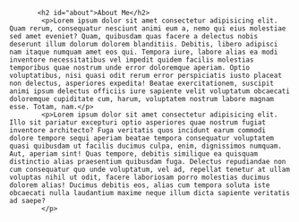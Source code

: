            <h2 id="about">About Me</h2>
            <p>Lorem ipsum dolor sit amet consectetur adipisicing elit. Quam rerum, consequatur nesciunt animi eum a, nemo qui eius molestiae sed amet eveniet? Quam, quibusdam quas facere a delectus nobis deserunt illum dolorum dolorem blanditiis. Debitis, libero adipisci nam itaque numquam amet eos qui. Tempora iure, labore alias ea modi inventore necessitatibus vel impedit quidem facilis molestias temporibus quae nostrum unde error doloremque aperiam. Optio voluptatibus, nisi quasi odit rerum error perspiciatis iusto placeat non delectus, asperiores expedita! Beatae exercitationem, suscipit animi ipsum delectus officiis iure sapiente velit voluptatum obcaecati doloremque cupiditate cum, harum, voluptatem nostrum labore magnam esse. Totam, nam.</p>
            <p>Lorem ipsum dolor sit amet consectetur adipisicing elit. Illo sit pariatur excepturi optio asperiores quae nostrum fugiat inventore architecto? Fuga veritatis quos incidunt earum commodi dolore tempore sequi aperiam beatae tempora consequatur voluptatem quasi quibusdam ut facilis ducimus culpa, enim, dignissimos numquam. Aut, aperiam sint! Quas tempore, debitis similique ea quisquam distinctio alias praesentium quibusdam fuga. Delectus repudiandae non cum consequatur quo unde voluptatum, vel ad, repellat tenetur at ullam voluptas nihil ut odit, facere laboriosam porro molestias ducimus dolorem alias! Ducimus debitis eos, alias cum tempora soluta iste obcaecati nulla laudantium maxime neque illum dicta sapiente veritatis ad saepe?
            </p>